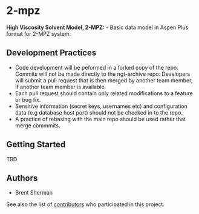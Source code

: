 # 2-mpz
**High Viscosity Solvent Model, 2-MPZ:** - Basic data model in Aspen Plus format for 2-MPZ system.

## Development Practices

* Code development will be peformed in a forked copy of the repo. Commits will not be 
  made directly to the ngt-archive repo. Developers will submit a pull 
  request that is then merged by another team member, if another team member is available.
* Each pull request should contain only related modifications to a feature or bug fix.  
* Sensitive information (secret keys, usernames etc) and configuration data 
  (e.g database host port) should not be checked in to the repo.
* A practice of rebasing with the main repo should be used rather that merge commmits.

## Getting Started

TBD

## Authors

* Brent Sherman

See also the list of [contributors](https://github.com/CCSI-Toolset/-2-mpz/contributors) who participated in this project.
